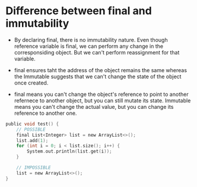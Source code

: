 # Difference between final and immutability
* By declaring final, there is no immutability nature. Even though reference variable is final, we can perform any change in the corresponsiding object. But we can't perform reassignment for that variable. 

* final ensures taht the address of the object remains the same whereas the Immutable suggests that we can't change the state of the object once created. 

* final means you can't change the object's reference to point to another refernece to another object, but you can still mutate its state. Immutable means you can't change the actual value, but you can change its reference to another one. 

```c
public void test() {
    // POSSIBLE
    final List<Integer> list = new ArrayList<>();
    list.add(1);
    for (int i = 0; i < list.size(); i++) {
        System.out.println(list.get(i));
    }

    // IMPOSSIBLE
    list = new ArrayList<>();
}
```

